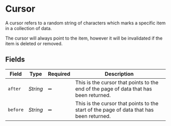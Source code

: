 # Cursor

A cursor refers to a random string of characters which marks a specific item in a collection of data.

The cursor will always point to the item, however it will be invalidated if the item is deleted or removed.



## Fields

| Field                                                                                    | Type                                                                                     | Required                                                                                 | Description                                                                              |
| ---------------------------------------------------------------------------------------- | ---------------------------------------------------------------------------------------- | ---------------------------------------------------------------------------------------- | ---------------------------------------------------------------------------------------- |
| `after`                                                                                  | *String*                                                                                 | :heavy_minus_sign:                                                                       | This is the cursor that points to the end of the page of data that has been returned.<br/> |
| `before`                                                                                 | *String*                                                                                 | :heavy_minus_sign:                                                                       | This is the cursor that points to the start of the page of data that has been returned.<br/> |